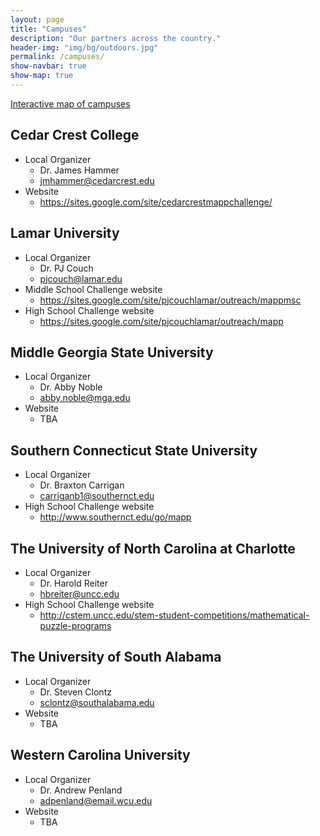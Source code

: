 ```yaml
---
layout: page
title: "Campuses"
description: "Our partners across the country."
header-img: "img/bg/outdoors.jpg"
permalink: /campuses/
show-navbar: true
show-map: true
---
```


<p class="text-center">
  <a href="#locations-map">Interactive map of campuses</a>
</p>

## Cedar Crest College

- Local Organizer
    - Dr. James Hammer
    - <jmhammer@cedarcrest.edu>
- Website
    - <https://sites.google.com/site/cedarcrestmappchallenge/>

## Lamar University

- Local Organizer
    - Dr. PJ Couch
    - <pjcouch@lamar.edu>
- Middle School Challenge website
    - <https://sites.google.com/site/pjcouchlamar/outreach/mappmsc>
- High School Challenge website       
    - <https://sites.google.com/site/pjcouchlamar/outreach/mapp>

## Middle Georgia State University

- Local Organizer
    - Dr. Abby Noble
    - <abby.noble@mga.edu>
- Website
    - TBA

## Southern Connecticut State University

- Local Organizer
    - Dr. Braxton Carrigan
    - <carriganb1@southernct.edu>
- High School Challenge website
    - <http://www.southernct.edu/go/mapp>

## The University of North Carolina at Charlotte

- Local Organizer
    - Dr. Harold Reiter
    - <hbreiter@uncc.edu>
- High School Challenge website
    - <http://cstem.uncc.edu/stem-student-competitions/mathematical-puzzle-programs>

## The University of South Alabama

- Local Organizer
    - Dr. Steven Clontz
    - <sclontz@southalabama.edu>
- Website
    - TBA

## Western Carolina University

- Local Organizer
    - Dr. Andrew Penland
    - <adpenland@email.wcu.edu>
- Website
    - TBA
